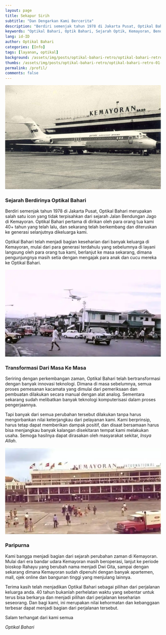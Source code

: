 ```yaml
---
layout: page
title: Sekapur Sirih
subtitle: "Dan Dengarkan Kami Bercerita"
description: "Berdiri semenjak tahun 1978 di Jakarta Pusat, Optikal Bahari merupakan salah satu icon yang tidak terpisahkan dari sejarah Jalan Bendungan Jago di Kemayoran. Optikal Bahari pertama di dirikan oleh para orang tua kami 40 tahun yang telah lalu, dan sekarang telah diteruskan ke generasi selanjutnya dikeluarga kami."
keywords: "Optikal Bahari, Optik Bahari, Sejarah Optik, Kemayoran, Bendungan Jago, Benjo"
lang: id-ID
author: Optikal Bahari
categories: [Info]
tags: [layanan, optikal]
background: /assets/img/posts/optikal-bahari-retro/optikal-bahari-retro-01.webp
thumbs: /assets/img/posts/optikal-bahari-retro/optikal-bahari-retro-01-min.webp
permalink: /profil/
comments: false
---
```

<div class="card shadow p-3 bg-white mb-5">
  <img
    src="/assets/img/profil/bandar-udara-kemayoran.jpeg"
    class="card-img-top"
    alt="bandar-udara-kemayoran">
  <div class="card-body">
    <h3 class="card-title">Sejarah Berdirinya Optikal Bahari</h3>
    <p class="card-text text-justify">
      Berdiri semenjak tahun 1978 di Jakarta Pusat, Optikal Bahari merupakan salah satu icon yang tidak terpisahkan dari  
      sejarah Jalan Bendungan Jago di Kemayoran. Optikal Bahari pertama di dirikan oleh para orang tua kami 40+ tahun
      yang telah lalu, dan sekarang telah berkembang dan diteruskan ke generasi selanjutnya dikeluarga kami.
    </p>
    <p class="card-text text-justify">
      Optikal Bahari telah menjadi bagian keseharian dari banyak keluarga di Kemayoran, mulai dari para generasi  
      terdahulu yang sebelumnya di layani langsung oleh para orang tua kami, berlanjut ke masa sekarang, dimana
      pengunjungnya masih setia dengan mengajak para anak dan cucu mereka ke Optikal Bahari.
    </p>
  </div>
</div>

<div class="card shadow p-3 bg-white mb-5">
  <img
    src="/assets/img/profil/jalan-h-jiung.webp"
    class="card-img-top"
    title="jalan-h-jiung"
    alt="jalan h jiung">
  <div class="card-body">
    <h3 class="card-title">Transformasi Dari Masa Ke Masa</h3>
    <p class="card-text text-justify">
      Seriring dengan perkembangan zaman, Optikal Bahari telah bertransformasi dengan banyak innovasi teknologi. Dimana  
      di masa sebelumnya, semua proses pemesanan kacamata yang dimulai dari pemeriksaan dan pembuatan dilakukan secara
      manual dengan alat analog. Sementara sekarang sudah melibatkan banyak teknologi komputerisasi dalam proses
      pengerjaannya.
    </p>
    <p class="card-text text-justify">
      Tapi banyak dari semua perubahan tersebut dilakukan tanpa harus mengorbankan nilai keterjangkau dari pelayanan  
      kami. Kami berprinsip, harus tetap dapat memberikan dampak positif, dan disaat bersamaan harus bisa menjangkau
      banyak kalangan disekitaran tempat kami melakukan usaha. Semoga hasilnya dapat dirasakan oleh masyarakat sekitar,
      <em>Insya Allah</em>.
    </p>
  </div>
</div>

<div class="card shadow p-3 bg-white mb-5">
  <img
    src="/assets/img/profil/bandar-udara-kemayoran-80an.webp"
    class="card-img-top"
    title="bandar-udara-kemayoran-80an"
    alt="bandar-udara-kemayoran-80an.webp">
  <div class="card-body">
    <h3 class="card-title">Paripurna</h3>
    <p class="card-text text-justify">
      Kami bangga menjadi bagian dari sejarah perubahan zaman di Kemayoran. Mulai dari era bandar udara Kemayoran masih  
      beroperasi, lanjut ke periode bioskop Rahayu yang berubah nama menjadi Dwi Gita, sampai dengan sekarang dimana
      Kemayoran sudah dipenuhi dengan banyak apartemen, mall, ojek online dan bangunan tinggi yang menjulang lainnya.
    </p>
    <p class="card-text text-justify">
      Terima kasih telah menjadikan Optikal Bahari sebagai pilihan dari perjalanan keluarga anda. 40 tahun bukanlah  
      perhelatan waktu yang sebentar untuk terus bisa berkarya dan menjadi pilihan dari perjalanan keseharian seseorang.
      Dan bagi kami, ini merupakan nilai kehormatan dan kebanggaan terbesar dapat menjadi bagian dari perjalanan
      tersebut.
    </p>
    <p class="card-text text-justify">Salam terhangat dari kami semua</p>
    <em>Optikal Bahari</em>
  </div>
</div>